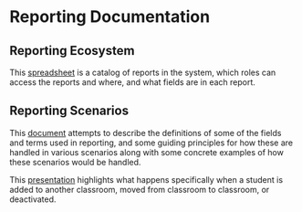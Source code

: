 # Reporting Documentation

## Reporting Ecosystem

This [spreadsheet](https://docs.google.com/a/thinkthroughmath.com/spreadsheets/d/1sm-vZYKS6pXhI6lto2gPOiw6orNc06oUdV9oDUmdF_o/edit#gid=840162159) is a catalog of reports in the system, which roles can access the reports and where, and what fields are in each report.

## Reporting Scenarios

This [document](https://docs.google.com/a/thinkthroughmath.com/document/d/1GJfUZRq_fIBwRa75GTX-vN5TVDUgGLvm14WUZxDifY4/edit) attempts to describe the definitions of some of the fields and terms used in reporting, and some guiding principles for how these are handled in various scenarios along with some concrete examples of how these scenarios would be handled.

This [presentation](https://docs.google.com/a/thinkthroughmath.com/presentation/d/1ZfepC-U4SCtAOM2zbdbBWthc8byJHeOb-7vs2RYRlMs/edit?usp=sharing) highlights what happens specifically when a student is added to another classroom, moved from classroom to classroom, or deactivated.
